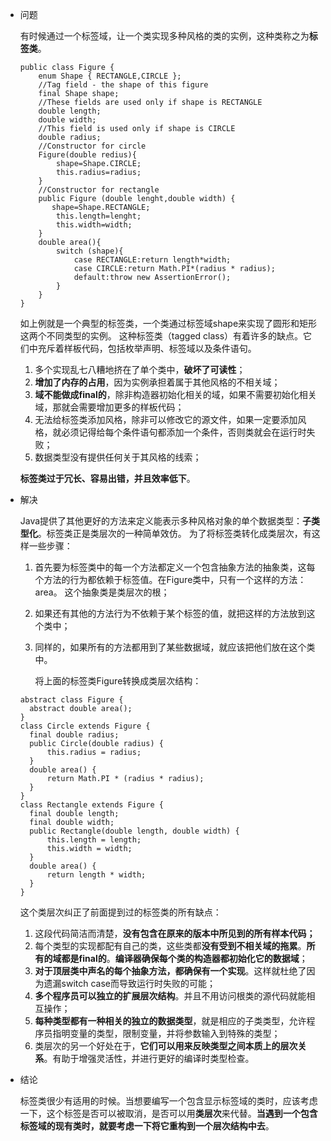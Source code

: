 - 问题

  有时候通过一个标签域，让一个类实现多种风格的类的实例，这种类称之为**标签类**。

  ```
  public class Figure {
      enum Shape { RECTANGLE,CIRCLE };
      //Tag field - the shape of this figure
      final Shape shape;
      //These fields are used only if shape is RECTANGLE
      double length;
      double width;
      //This field is used only if shape is CIRCLE
      double radius;
      //Constructor for circle
      Figure(double redius){
          shape=Shape.CIRCLE;
          this.radius=radius;
      }
      //Constructor for rectangle
      public Figure (double lenght,double width) {
         shape=Shape.RECTANGLE;
          this.length=lenght;
          this.width=width;
      }
      double area(){
          switch (shape){
              case RECTANGLE:return length*width;
              case CIRCLE:return Math.PI*(radius * radius);
              default:throw new AssertionError();
          }
      }
  }
  ```

  如上例就是一个典型的标签类，一个类通过标签域shape来实现了圆形和矩形这两个不同类型的实例。 这种标签类（tagged class）有着许多的缺点。它们中充斥着样板代码，包括枚举声明、标签域以及条件语句。

  1. 多个实现乱七八糟地挤在了单个类中，**破坏了可读性**；
  2. **增加了内存的占用**，因为实例承担着属于其他风格的不相关域；
  3. **域不能做成final的**，除非构造器初始化相关的域，如果不需要初始化相关域，那就会需要增加更多的样板代码；
  4. 无法给标签类添加风格，除非可以修改它的源文件，如果一定要添加风格，就必须记得给每个条件语句都添加一个条件，否则类就会在运行时失败；
  5. 数据类型没有提供任何关于其风格的线索；

  **标签类过于冗长、容易出错，并且效率低下**。

- 解决

  Java提供了其他更好的方法来定义能表示多种风格对象的单个数据类型：**子类型化**。标签类正是类层次的一种简单效仿。 为了将标签类转化成类层次，有这样一些步骤：

  1. 首先要为标签类中的每一个方法都定义一个包含抽象方法的抽象类，这每个方法的行为都依赖于标签值。在Figure类中，只有一个这样的方法：area。 这个抽象类是类层次的根；

  2. 如果还有其他的方法行为不依赖于某个标签的值，就把这样的方法放到这个类中；

  3. 同样的，如果所有的方法都用到了某些数据域，就应该把他们放在这个类中。

     将上面的标签类Figure转换成类层次结构：

  ```
  abstract class Figure {
  	abstract double area();
  }
  class Circle extends Figure {
  	final double radius;
  	public Circle(double radius) {
  		this.radius = radius;
  	}
  	double area() {
  		return Math.PI * (radius * radius);
  	}
  }
  class Rectangle extends Figure {
  	final double length;
  	final double width;
  	public Rectangle(double length, double width) {
  		this.length = length;
  		this.width = width;
  	}
  	double area() {
  		return length * width;
  	}
  }
  ```

  这个类层次纠正了前面提到过的标签类的所有缺点：

  1. 这段代码简洁而清楚，**没有包含在原来的版本中所见到的所有样本代码；**
  2. 每个类型的实现都配有自己的类，这些类都**没有受到不相关域的拖累**。**所有的域都是final的**。**编译器确保每个类的构造器都初始化它的数据域**；
  3. **对于顶层类中声名的每个抽象方法，都确保有一个实现**。这样就杜绝了因为遗漏switch case而导致运行时失败的可能；
  4. **多个程序员可以独立的扩展层次结构**。并且不用访问根类的源代码就能相互操作；
  5. **每种类型都有一种相关的独立的数据类型**，就是相应的子类类型，允许程序员指明变量的类型，限制变量，并将参数输入到特殊的类型；
  6. 类层次的另一个好处在于，**它们可以用来反映类型之间本质上的层次关系**。有助于增强灵活性，并进行更好的编译时类型检查。

- 结论

  标签类很少有适用的时候。当想要编写一个包含显示标签域的类时，应该考虑一下，这个标签是否可以被取消，是否可以用**类层次**来代替。**当遇到一个包含标签域的现有类时，就要考虑一下将它重构到一个层次结构中去**。